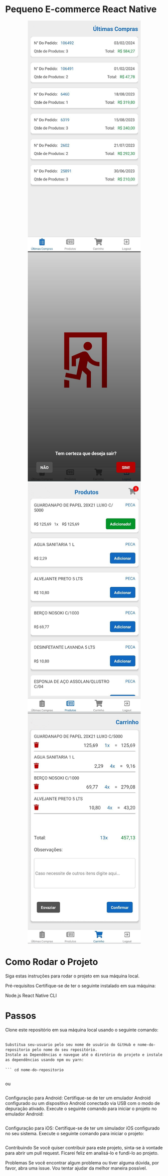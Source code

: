 # Pequeno E-commerce React Native

<div align="center">
  <img src="src/assets/images/1.jpg" width="360" height="730" />
  <img src="src/assets/images/2.jpeg" width="360" height="730" />
  <img src="src/assets/images/3.jpg" width="360" height="730" />
  <img src="src/assets/images/4.jpg" width="360" height="730" />
  
</div>

# Como Rodar o Projeto
Siga estas instruções para rodar o projeto em sua máquina local.

Pré-requisitos
Certifique-se de ter o seguinte instalado em sua máquina:

Node.js
React Native CLI
# Passos

Clone este repositório em sua máquina local usando o seguinte comando:

``` git clone https://github.com/seu-usuario/nome-do-repositorio.git

Substitua seu-usuario pelo seu nome de usuário do GitHub e nome-do-repositorio pelo nome do seu repositório.
Instale as Dependências e navegue até o diretório do projeto e instale as dependências usando npm ou yarn:

``` cd nome-do-repositorio
```

``` npm install
```
ou 
``` yarn install
```


Configuração para Android: Certifique-se de ter um emulador Android configurado ou um dispositivo Android conectado via USB com o modo de depuração ativado.
Execute o seguinte comando para iniciar o projeto no emulador Android:

``` npx react-native run-android
```

Configuração para iOS: Certifique-se de ter um simulador iOS configurado no seu sistema.
Execute o seguinte comando para iniciar o projeto:

``` npx react-native run-ios
```

Contribuindo
Se você quiser contribuir para este projeto, sinta-se à vontade para abrir um pull request. Ficarei feliz em analisá-lo e fundi-lo ao projeto.

Problemas
Se você encontrar algum problema ou tiver alguma dúvida, por favor, abra uma issue. Vou tentar ajudar da melhor maneira possível.